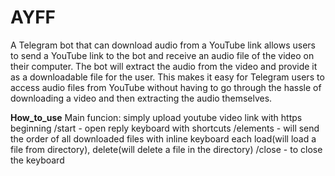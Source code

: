 # AYFF
 
A Telegram bot that can download audio from a YouTube link allows users to send a YouTube link to the bot and receive an audio file of the video on their computer. The bot will extract the audio from the video and provide it as a downloadable file for the user. This makes it easy for Telegram users to access audio files from YouTube without having to go through the hassle of downloading a video and then extracting the audio themselves.

______________How_to_use______________
Main funcion: simply upload youtube video link with https beginning
/start - open reply keyboard with shortcuts 
/elements - will send the order of all downloaded files with inline keyboard each load(will load a file from directory), delete(will delete a file in the directory)
/close - to close the keyboard 

